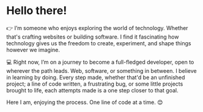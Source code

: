 # Hello there!

👉 I’m someone who enjoys exploring the world of technology. Whether that's crafting websites or building software. I find it fascinating how technology gives us the freedom to create, experiment, and shape things however we imagine.

💻 Right now, I’m on a journey to become a full-fledged developer, open to wherever the path leads. Web, software, or something in between. I believe in learning by doing. Every step made, whether that'd be an unfinished project; a line of code written, a frustrating bug, or some little projects brought to life, each attempts made is a one step closer to that goal.

Here I am, enjoying the process. One line of code at a time. 😊
